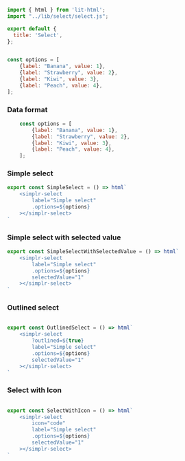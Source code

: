 ```js script
import { html } from 'lit-html';
import "../lib/select/select.js";

export default {
  title: 'Select',
};


const options = [
    {label: "Banana", value: 1},
    {label: "Strawberry", value: 2},
    {label: "Kiwi", value: 3},
    {label: "Peach", value: 4},
];
```

### Data format

```js 
    const options = [
        {label: "Banana", value: 1},
        {label: "Strawberry", value: 2},
        {label: "Kiwi", value: 3},
        {label: "Peach", value: 4},
    ];

```

### Simple select

```js preview-story
export const SimpleSelect = () => html`
    <simplr-select
        label="Simple select"
        .options=${options}
    ></simplr-select>
`
```

### Simple select with selected value

```js preview-story
export const SimpleSelectWithSelectedValue = () => html`
    <simplr-select
        label="Simple select"
        .options=${options}
        selectedValue="1"
    ></simplr-select>
`
```

### Outlined select

```js preview-story

export const OutlinedSelect = () => html`
    <simplr-select
        ?outlined=${true}
        label="Simple select"
        .options=${options}
        selectedValue="1"
    ></simplr-select>
`
```


### Select with Icon

```js preview-story

export const SelectWithIcon = () => html`
    <simplr-select
        icon="code"
        label="Simple select"
        .options=${options}
        selectedValue="1"
    ></simplr-select>
`
```
